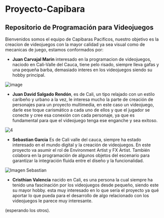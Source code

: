 # Proyecto-Capibara
## Repositorio de Programación para Videojuegos

Bienvenidos somos el equipo de Capibaras Pacificos, nuestro objetivo es la creacion de videojuegos con la mayor calidad ya sea visual como de mecanicas de juego, estamos conformados por:



- **Juan Carvajal Marin** interesado en la programacion de videojuegos, naciodo en Cali-Valle del Cauca, tiene pelo risado, siempre lleva gafas y una pequeña barba, demasiado interes en los videojuegos siendo su hobby principal. 


![image](https://github.com/user-attachments/assets/c7b8c6b9-cc08-43c0-be9b-f08a1e00a607)

- **Juan David Salgado Rendón**, es de Cali, un tipo relajado con un estilo caribeño y urbano a la vez, le interesa mucho la parte de creación de personajes para un proyecto multimedia, en este caso un videojuego, darle ese toque carismático a cada uno de ellos y que el jugador se conecte y cree esa conexión con cada personaje, ya que es fundamental para que el videojuego tenga ese enganche y sea exitoso.

![4](https://github.com/user-attachments/assets/1ab3e6b5-a3b3-4082-88f4-72272c0d1a22)

 
- **Sebastian Garcia**
Es de Cali valle del cauca, siempre ha estado interesado en el mundo digital y la creación de videojuegos. En este proyecto va asumir el rol de Environment Artist y FX Artist. También colabora en la programación de algunos objetos del escenario para garantizar la integración fluida entre el diseño y la funcionalidad.

![Imagen Sebastian](https://github.com/user-attachments/assets/a79c9730-63b2-46d9-b4c8-19f4dd6c607c)

- **Cristhian Valencia**
  nacido en Cali, es una persona la cual siempre ha tenido una fascinación por los videojuegos desde pequeño, siendo este su mayor hobby. esta muy interesado en lo que sería el proyecto ya qué aportar lo que pueda para el desarrollo de algo relacionado con los
  videojuegos le parece muy interesante.

  


(esperando los otros).
